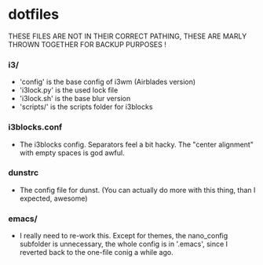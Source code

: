 # dotfiles

THESE FILES ARE NOT IN THEIR CORRECT PATHING, THESE ARE MARLY THROWN TOGETHER FOR BACKUP PURPOSES !

### i3/
- 'config' is the base config of i3wm (Airblades version)
- 'i3lock.py' is the used lock file
- 'i3lock.sh' is the base blur version
- 'scripts/' is the scripts folder for i3blocks

### i3blocks.conf
- The i3blocks config. Separators feel a bit hacky. The "center alignment" with empty spaces is god awful.

### dunstrc
- The config file for dunst. (You can actually do more with this thing, than I expected, awesome)

### emacs/
- I really need to re-work this. Except for themes, the nano_config subfolder is unnecessary, the whole config is in '.emacs', since I reverted back to the one-file conig a while ago.
